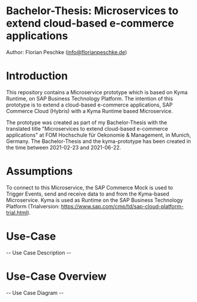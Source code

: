 # Bachelor-Thesis: Microservices to extend cloud-based e-commerce applications

Author: Florian Peschke (info@florianpeschke.de)

# Introduction

This repository contains a Microservice prototype which is based on Kyma Runtime, on SAP Business Technology Platform. The intention of this prototype is to extend a cloud-based e-commerce applications, SAP Commerce Cloud (Hybris) with a Kyma Runtime based Microservice.

The prototype was created as part of my Bachelor-Thesis with the translated title "Microservices to extend cloud-based e-commerce applications" at FOM Hochschule für Oekonomie & Management, in Munich, Germany. The Bachelor-Thesis and the kyma-prototype has been created in the time between 2021-02-23 and 2021-06-22.

# Assumptions

To connect to this Microservice, the SAP Commerce Mock is used to Trigger Events, send and receive data to and from the Kyma-based Microservice. Kyma is used as Runtime on the SAP Business Technology Platform (Trialversion: https://www.sap.com/cmp/td/sap-cloud-platform-trial.html).

# Use-Case

-- Use Case Description --

# Use-Case Overview

-- Use Case Diagram --